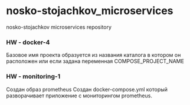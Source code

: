 # nosko-stojachkov_microservices
nosko-stojachkov microservices repository

### HW - docker-4
Базовое имя проекта образуется из названия каталога в котором он расположен или если задана переменная COMPOSE_PROJECT_NAME

### HW - monitoring-1
Создан образ prometheus
Создан docker-compose.yml который разворачивает приложение с мониторингом prometheus.
